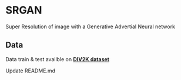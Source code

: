 # SRGAN
Super Resolution of image with a Generative Advertial Neural network

## Data
Data train & test availble on <a href="https://data.vision.ee.ethz.ch/cvl/DIV2K/" target="_blank">**DIV2K dataset**</a>

Update README.md
